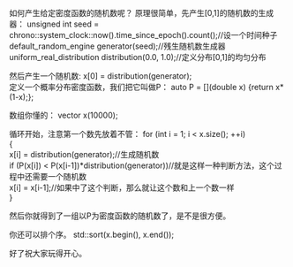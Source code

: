 如何产生给定密度函数的随机数呢？
原理很简单，先产生[0,1]的随机数的生成器：
  unsigned int seed = chrono::system_clock::now().time_since_epoch().count();//设一个时间种子  
  default_random_engine generator(seed);//残生随机数生成器  
  uniform_real_distribution<double> distribution(0.0, 1.0);//定义分布[0,1]的均匀分布
  
然后产生一个随机数:
  x[0] = distribution(generator);  
定义一个概率分布密度函数，我们把它叫做P：
  auto P = [](double x) {return x*(1-x);};
  
数组你懂的：
  vector<double> x(10000);
  
循环开始，注意第一个数先放着不管：
  for (int i = 1; i < x.size(); ++i)  
  {  
      x[i] = distribution(generator);//生成随机数      
      if (P(x[i]) < P(x[i-1])*distribution(generator))//就是这样一种判断方法，这个过程中还需要一个随机数      
        x[i] = x[i-1];//如果中了这个判断，那么就让这个数和上一个数一样        
  }
  
然后你就得到了一组以P为密度函数的随机数了，是不是很方便。

你还可以排个序。
  std::sort(x.begin(), x.end());
  
好了祝大家玩得开心。

